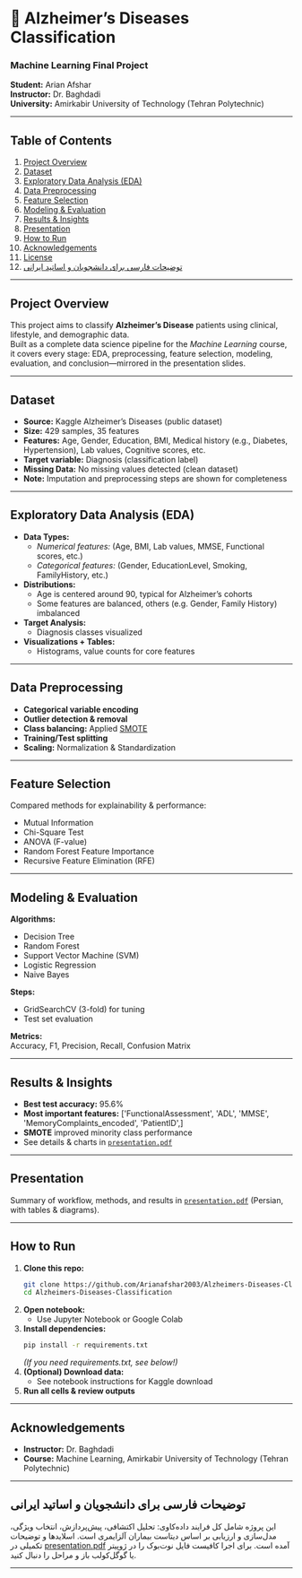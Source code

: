 # 🧠 Alzheimer’s Diseases Classification
### Machine Learning Final Project  
**Student:** Arian Afshar  
**Instructor:** Dr. Baghdadi  
**University:** Amirkabir University of Technology (Tehran Polytechnic)

---

## Table of Contents

1. [Project Overview](#project-overview)  
2. [Dataset](#dataset)  
3. [Exploratory Data Analysis (EDA)](#exploratory-data-analysis-eda)  
4. [Data Preprocessing](#data-preprocessing)  
5. [Feature Selection](#feature-selection)  
6. [Modeling & Evaluation](#modeling--evaluation)  
7. [Results & Insights](#results--insights)  
8. [Presentation](#presentation)  
9. [How to Run](#how-to-run)  
10. [Acknowledgements](#acknowledgements)  
11. [License](#license)  
12. [توضیحات فارسی برای دانشجویان و اساتید ایرانی](#توضیحات-فارسی-برای-دانشجویان-و-اساتید-ایرانی)

---

## Project Overview

This project aims to classify **Alzheimer’s Disease** patients using clinical, lifestyle, and demographic data.  
Built as a complete data science pipeline for the *Machine Learning* course, it covers every stage: EDA, preprocessing, feature selection, modeling, evaluation, and conclusion—mirrored in the presentation slides.

---

## Dataset

- **Source:** Kaggle Alzheimer’s Diseases (public dataset)
- **Size:** 429 samples, 35 features
- **Features:** Age, Gender, Education, BMI, Medical history (e.g., Diabetes, Hypertension), Lab values, Cognitive scores, etc.
- **Target variable:** Diagnosis (classification label)
- **Missing Data:** No missing values detected (clean dataset)
- **Note:** Imputation and preprocessing steps are shown for completeness

---

## Exploratory Data Analysis (EDA)

- **Data Types:**  
  - *Numerical features:* (Age, BMI, Lab values, MMSE, Functional scores, etc.)
  - *Categorical features:* (Gender, EducationLevel, Smoking, FamilyHistory, etc.)
- **Distributions:**  
  - Age is centered around 90, typical for Alzheimer’s cohorts
  - Some features are balanced, others (e.g. Gender, Family History) imbalanced
- **Target Analysis:**  
  - Diagnosis classes visualized
- **Visualizations + Tables:**  
  - Histograms, value counts for core features

---

## Data Preprocessing

- **Categorical variable encoding**  
- **Outlier detection & removal**  
- **Class balancing:** Applied [SMOTE](https://imbalanced-learn.org/stable/references/generated/imblearn.over_sampling.SMOTE.html)  
- **Training/Test splitting**
- **Scaling:** Normalization & Standardization

---

## Feature Selection

Compared methods for explainability & performance:
- Mutual Information
- Chi-Square Test
- ANOVA (F-value)
- Random Forest Feature Importance
- Recursive Feature Elimination (RFE)

---

## Modeling & Evaluation

**Algorithms:**
- Decision Tree
- Random Forest
- Support Vector Machine (SVM)
- Logistic Regression
- Naive Bayes

**Steps:**
- GridSearchCV (3-fold) for tuning
- Test set evaluation

**Metrics:**  
Accuracy, F1, Precision, Recall, Confusion Matrix

---

## Results & Insights

- **Best test accuracy:** 95.6%
- **Most important features:** ['FunctionalAssessment', 'ADL', 'MMSE', 'MemoryComplaints_encoded', 'PatientID',]
- **SMOTE** improved minority class performance
- See details & charts in [`presentation.pdf`](presentation.pdf)

---

## Presentation

Summary of workflow, methods, and results in [`presentation.pdf`](presentation.pdf) (Persian, with tables & diagrams).

---

## How to Run

1. **Clone this repo:**
    ```bash
    git clone https://github.com/Arianafshar2003/Alzheimers-Diseases-Classification.git
    cd Alzheimers-Diseases-Classification
    ```
2. **Open notebook:**  
   - Use Jupyter Notebook or Google Colab  
3. **Install dependencies:**  
    ```bash
    pip install -r requirements.txt
    ```
    *(If you need requirements.txt, see below!)*
4. **(Optional) Download data:**  
   - See notebook instructions for Kaggle download  
5. **Run all cells & review outputs**

---

## Acknowledgements

- **Instructor:** Dr. Baghdadi  
- **Course:** Machine Learning, Amirkabir University of Technology (Tehran Polytechnic)

---

## توضیحات فارسی برای دانشجویان و اساتید ایرانی

این پروژه شامل کل فرایند داده‌کاوی: تحلیل اکتشافی، پیش‌پردازش، انتخاب ویژگی، مدل‌سازی و ارزیابی بر اساس دیتاست بیماران آلزایمری است. اسلایدها و توضیحات تکمیلی در [presentation.pdf](presentation.pdf) آمده است. برای اجرا کافیست فایل نوت‌بوک را در ژوپیتر یا گوگل‌کولب باز و مراحل را دنبال کنید.

---

